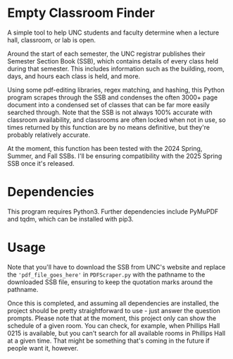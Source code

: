 # Empty Classroom Finder

A simple tool to help UNC students and faculty determine when a lecture hall, classroom, or lab is open. 

Around the start of each semester, the UNC registrar publishes their Semester Section Book (SSB), which contains details of every class held during that semester. 
This includes information such as the building, room, days, and hours each class is held, and more. 

Using some pdf-editing libraries, regex matching, and hashing, this Python program scrapes through the SSB and condenses the often 3000+ page document into a condensed set of classes
that can be far more easily searched through. Note that the SSB is not always 100% accurate with classroom availability, and classrooms are often locked when not in use, so times
returned by this function are by no means definitive, but they're probably relatively accurate. 

At the moment, this function has been tested with the 2024 Spring, Summer, and Fall SSBs. I'll be ensuring compatibility with the 2025 Spring SSB once it's released. 

# Dependencies

This program requires Python3. Further dependencies include PyMuPDF and tqdm, which can be installed with pip3. 

# Usage

Note that you'll have to download the SSB from UNC's website and replace the ```'pdf_file_goes_here'``` in ```PDFScraper.py``` with the pathname to the downloaded SSB file, ensuring
to keep the quotation marks around the pathname. 

Once this is completed, and assuming all dependencies are installed, the project should be pretty straightforward to use - just answer the question prompts. Please note that at the moment, 
this project only can show the schedule of a given room. You can check, for example, when Phillips Hall 0215 is available, but you can't search for all available rooms in Phillips Hall 
at a given time. That might be something that's coming in the future if people want it, however. 
